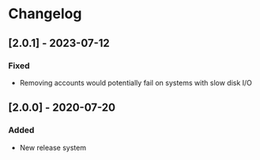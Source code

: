 # Changelog

## [2.0.1] - 2023-07-12
### Fixed
- Removing accounts would potentially fail on systems with slow disk I/O

## [2.0.0] - 2020-07-20
### Added
- New release system
